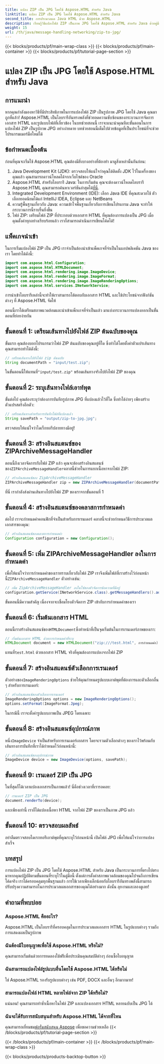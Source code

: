 ```yaml
---
title: แปลง ZIP เป็น JPG โดยใช้ Aspose.HTML สำหรับ Java
linktitle: แปลง ZIP เป็น JPG โดยใช้ Aspose.HTML สำหรับ Java
second_title: การประมวลผล Java HTML ด้วย Aspose.HTML
description: เรียนรู้วิธีแปลงไฟล์ ZIP เป็นภาพ JPG โดยใช้ Aspose.HTML สำหรับ Java ด้วยคู่มือทีละขั้นตอนนี้
weight: 15
url: /th/java/message-handling-networking/zip-to-jpg/
---
```


{{< blocks/products/pf/main-wrap-class >}}
{{< blocks/products/pf/main-container >}}
{{< blocks/products/pf/tutorial-page-section >}}

# แปลง ZIP เป็น JPG โดยใช้ Aspose.HTML สำหรับ Java

## การแนะนำ
หากคุณกำลังมองหาวิธีที่มีประสิทธิภาพในการแปลงไฟล์ ZIP เป็นรูปภาพ JPG โดยใช้ Java คุณมาถูกที่แล้ว! Aspose.HTML เป็นไลบรารีอันทรงพลังที่ช่วยลดความซับซ้อนของกระบวนการจัดการเอกสาร HTML และรูปแบบไฟล์ที่เกี่ยวข้อง ในบทช่วยสอนนี้ เราจะแนะนำคุณทีละขั้นตอนในการแปลงไฟล์ ZIP เป็นรูปภาพ JPG อย่างง่ายดาย บทช่วยสอนนี้เต็มไปด้วยข้อมูลที่เป็นประโยชน์ที่จะช่วยโปรแกรมเมอร์มือใหม่ได้
## ข้อกำหนดเบื้องต้น
ก่อนที่คุณจะเริ่มใช้ Aspose.HTML คุณต้องมีสิ่งบางอย่างที่ต้องทำ มาดูสิ่งเหล่านั้นกันก่อน:
1. Java Development Kit (JDK): ตรวจสอบให้แน่ใจว่าคุณได้ติดตั้ง JDK ไว้ในเครื่องของคุณแล้ว คุณสามารถดาวน์โหลดได้จากเว็บไซต์ของ Oracle
2.  Aspose.HTML สำหรับไลบรารี Java: ในการเริ่มต้น คุณจะต้องดาวน์โหลดไลบรารี Aspose.HTML คุณสามารถค้นหาเวอร์ชันล่าสุดได้[ที่นี่](https://releases.aspose.com/html/java/).
3. Integrated Development Environment (IDE): เลือก Java IDE ที่คุณสะดวกใช้ ตัวเลือกยอดนิยมได้แก่ IntelliJ IDEA, Eclipse และ NetBeans
4. ความรู้พื้นฐานเกี่ยวกับ Java: ความเข้าใจพื้นฐานเกี่ยวกับการเขียนโปรแกรม Java จะทำให้กระบวนการนี้ราบรื่นยิ่งขึ้น
5. ไฟล์ ZIP: เตรียมไฟล์ ZIP ที่ประกอบด้วยเอกสาร HTML ที่คุณต้องการแปลงเป็น JPG
เมื่อคุณตั้งค่าทุกอย่างเรียบร้อยแล้ว เราก็สามารถดำเนินการเขียนโค้ดได้!
## แพ็คเกจนำเข้า
ในการเริ่มแปลงไฟล์ ZIP เป็น JPG เราจำเป็นต้องนำเข้าแพ็คเกจที่จำเป็นในแอปพลิเคชัน Java ของเรา โดยทำได้ดังนี้:
```java
import com.aspose.html.Configuration;
import com.aspose.html.HTMLDocument;
import com.aspose.html.rendering.image.ImageDevice;
import com.aspose.html.rendering.image.ImageFormat;
import com.aspose.html.rendering.image.ImageRenderingOptions;
import com.aspose.html.services.INetworkService;
```
การนำเข้าไลบรารีเหล่านี้จะทำให้เราสามารถโต้ตอบกับเอกสาร HTML และใช้ประโยชน์จากฟังก์ชันต่างๆ ที่ Aspose.HTML จัดให้

ตอนนี้เราได้เตรียมสภาพแวดล้อมและนำเข้าแพ็กเกจที่จำเป็นแล้ว มาแบ่งกระบวนการแปลงออกเป็นขั้นตอนที่ย่อยง่ายกัน
## ขั้นตอนที่ 1: เตรียมเส้นทางไปยังไฟล์ ZIP ต้นฉบับของคุณ
ขั้นแรก คุณต้องบอกโปรแกรมว่าไฟล์ ZIP ต้นฉบับของคุณอยู่ที่ใด ซึ่งทำได้โดยตั้งค่าตัวแปรเส้นทาง คุณสามารถทำได้ดังนี้:
```java
// เตรียมเส้นทางไปยังไฟล์ zip ต้นฉบับ
String documentPath = "input/test.zip";
```
 ในขั้นตอนนี้ให้แทนที่`"input/test.zip"` พร้อมเส้นทางจริงไปยังไฟล์ ZIP ของคุณ 
## ขั้นตอนที่ 2: ระบุเส้นทางไฟล์เอาท์พุต
ขั้นต่อไป คุณต้องระบุว่าต้องการบันทึกรูปภาพ JPG ที่แปลงแล้วไว้ที่ใด ซึ่งทำได้ง่ายๆ เพียงสร้างตัวแปรสตริงอีกตัว:
```java
// เตรียมเส้นทางสำหรับการบันทึกไฟล์ที่แปลงแล้ว
String savePath = "output/zip-to-jpg.jpg";
```
ตรวจสอบให้แน่ใจว่าไดเร็กทอรีปลายทางมีอยู่!
## ขั้นตอนที่ 3: สร้างอินสแตนซ์ของ ZIPArchiveMessageHandler
 ตอนนี้ถึงเวลาจัดการกับไฟล์ ZIP แล้ว คุณจะต้องสร้างอินสแตนซ์ของ`ZIPArchiveMessageHandler`คลาสนี้ช่วยในการแยกเนื้อหาจากไฟล์ ZIP:
```java
// สร้างอินสแตนซ์ของ ZipArchiveMessageHandler
ZIPArchiveMessageHandler zip = new ZIPArchiveMessageHandler(documentPath);
```
ที่นี่ เรากำลังส่งผ่านเส้นทางไปยังไฟล์ ZIP ของเราจากขั้นตอนที่ 1
## ขั้นตอนที่ 4: สร้างอินสแตนซ์ของคลาสการกำหนดค่า
ต่อไป เราจะกำหนดค่าคอนฟิกที่จำเป็นสำหรับการเรนเดอร์ คลาสนี้จะช่วยกำหนดวิธีการประมวลผลเอกสารของคุณ:
```java
// สร้างอินสแตนซ์ของคลาสการกำหนดค่า
Configuration configuration = new Configuration();
```
## ขั้นตอนที่ 5: เพิ่ม ZIPArchiveMessageHandler ลงในการกำหนดค่า
 เพื่อให้แน่ใจว่าการกำหนดค่าของเราทราบเกี่ยวกับไฟล์ ZIP เราจึงเพิ่มไฟล์ที่เราสร้างไว้ก่อนหน้านี้`ZIPArchiveMessageHandler` ตัวอย่างเช่น:
```java
// เพิ่ม ZipArchiveMessageHandler ลงในโซ่ของตัวจัดการข้อความที่มีอยู่
configuration.getService(INetworkService.class).getMessageHandlers().addItem(zip);
```
ขั้นตอนนี้มีความสำคัญ เนื่องจากจะเชื่อมโยงตัวจัดการ ZIP เข้ากับการกำหนดค่าของเรา
## ขั้นตอนที่ 6: เริ่มต้นเอกสาร HTML
 ตอนนี้เราสร้างอินสแตนซ์ของ`HTMLDocument`ซึ่งทำหน้าที่เป็นจุดเริ่มต้นในการเรนเดอร์ภาพของเรา:
```java
// เริ่มต้นเอกสาร HTML ด้วยการกำหนดค่าที่ระบุ
HTMLDocument document = new HTMLDocument("zip:///test.html", การกำหนดค่า);
```
 แทนที่`test.html` ด้วยเอกสาร HTML จริงที่คุณต้องการแปลงจากไฟล์ ZIP
## ขั้นตอนที่ 7: สร้างอินสแตนซ์ตัวเลือกการเรนเดอร์
 ตัวอย่างของ`ImageRenderingOptions` ช่วยให้คุณกำหนดรูปแบบเอาต์พุตที่ต้องการและตัวเลือกอื่น ๆ สำหรับการเรนเดอร์:
```java
// สร้างอินสแตนซ์ของตัวเลือกการเรนเดอร์
ImageRenderingOptions options = new ImageRenderingOptions();
options.setFormat(ImageFormat.Jpeg);
```
ในกรณีนี้ เราจะตั้งค่ารูปแบบภาพเป็น JPEG โดยเฉพาะ
## ขั้นตอนที่ 8: สร้างอินสแตนซ์อุปกรณ์ภาพ
 หนึ่ง`ImageDevice` จำเป็นสำหรับการเรนเดอร์เอกสาร โดยจะรวมตัวเลือกต่างๆ ของเราไว้พร้อมกับเส้นทางการบันทึกที่เราได้กำหนดไว้ก่อนหน้านี้:
```java
// สร้างอินสแตนซ์ของอุปกรณ์ภาพ
ImageDevice device = new ImageDevice(options, savePath);
```
## ขั้นตอนที่ 9: เรนเดอร์ ZIP เป็น JPG
ในที่สุดก็ได้เวลาแปลงเอกสารเป็นภาพแล้ว! นี่คือช่วงเวลาที่เรารอคอย:
```java
// เรนเดอร์ ZIP เป็น JPG
document.renderTo(device);
```
และเพียงเท่านี้ เราก็ได้แปลงเนื้อหา HTML จากไฟล์ ZIP ของเราเป็นภาพ JPG แล้ว 
## ขั้นตอนที่ 10: ตรวจสอบผลลัพธ์
อย่าลืมตรวจสอบไดเรกทอรีเอาต์พุตที่คุณระบุไว้ก่อนหน้านี้ เปิดไฟล์ JPG เพื่อให้แน่ใจว่าการแปลงสำเร็จ
## บทสรุป
การแปลงไฟล์ ZIP เป็น JPG โดยใช้ Aspose.HTML สำหรับ Java เป็นกระบวนการที่ตรงไปตรงมาหากคุณปฏิบัติตามขั้นตอนที่ระบุไว้ในคู่มือนี้ ตั้งแต่การตั้งค่าสภาพแวดล้อมของคุณไปจนถึงการเขียนโค้ดจริง เราได้ครอบคลุมทุกพื้นฐานแล้ว การใช้เวลาเพียงเล็กน้อยกับไลบรารีอันทรงพลังนี้สามารถปรับปรุงความสามารถในการประมวลผลเอกสารของคุณได้อย่างมาก ดังนั้น ลุยงานและลองดูเลย!
## คำถามที่พบบ่อย
### Aspose.HTML คืออะไร?
Aspose.HTML เป็นไลบรารีที่ครอบคลุมในการประมวลผลเอกสาร HTML ในรูปแบบต่างๆ รวมถึงการแสดงผลเป็นรูปภาพ
### ฉันต้องมีใบอนุญาตเพื่อใช้ Aspose.HTML หรือไม่?
คุณสามารถเริ่มต้นด้วยการทดลองใช้ฟรีเพื่อประเมินคุณสมบัติต่างๆ ก่อนซื้อใบอนุญาต
### ฉันสามารถแปลงไฟล์รูปแบบอื่นโดยใช้ Aspose.HTML ได้หรือไม่
ใช่ Aspose.HTML รองรับรูปแบบต่างๆ เช่น PDF, DOCX และอื่นๆ อีกมากมาย!
### สามารถแปลงไฟล์ HTML หลายไฟล์จาก ZIP ได้หรือไม่?
แน่นอน! คุณสามารถทำซ้ำเนื้อหาในไฟล์ ZIP และแปลงเอกสาร HTML หลายฉบับเป็น JPG ได้
### ฉันจะได้รับการสนับสนุนสำหรับ Aspose.HTML ได้จากที่ไหน
 คุณสามารถเยี่ยมชม[ฟอรั่มสนับสนุน Aspose](https://forum.aspose.com/c/html/29) เพื่อขอความช่วยเหลือ
{{< /blocks/products/pf/tutorial-page-section >}}

{{< /blocks/products/pf/main-container >}}
{{< /blocks/products/pf/main-wrap-class >}}

{{< blocks/products/products-backtop-button >}}
